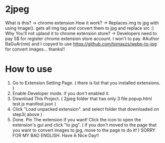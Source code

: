 # 2jpeg
What is this? -> chrome extension
How it work? -> Replaces img to jpg with using Image(). gets all img tag and convert them to jpg and replace src :)
Why You'll not uplaod it to chrome extension store? -> Developers need to pay 5$ for register chrome extension store account. I won't to pay.
#Author 
BaGuAr(me)
and I copyed to use https://github.com/tomaszs/webp-to-jpg for convert images... thanks!!
# How to use
1. Go to Extension Setting Page. ( there is list that you installed extensions. )
2. Enable Developer mode. if you don't enabled it.
3. Download This Project. ( 2jpeg folder that has only 3 file popup.html test.js manifest.json )
4. Click "Load unpacked extension". and select folder that downloaded on step3( above )
5. Done. Pin The extension if you want! Click the icon to open the extension's gui and click "to jpg". ( if you don't moved to the page that you want to convert images to jpg, move to the page to do it! )
SORRY FOR MY BAD ENGLISH. 
Have A Nice Day!! 
